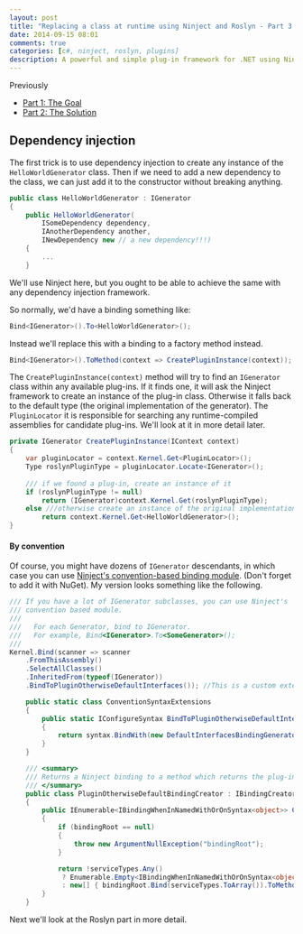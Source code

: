 ```yaml
---
layout: post
title: "Replacing a class at runtime using Ninject and Roslyn - Part 3: Dependency Injection"
date: 2014-09-15 08:01
comments: true
categories: [c#, ninject, roslyn, plugins]
description: A powerful and simple plug-in framework for .NET using Ninject and Roslyn. Part 3.
---
```

Previously

* [Part 1: The Goal](/replacing-a-class-at-runtime-using-ninject-and-roslyn-part-1/)
* [Part 2: The Solution](/replacing-a-class-at-runtime-using-ninject-and-roslyn-part-2/)

## Dependency injection ##

The first trick is to use dependency injection to create any instance of the `HelloWorldGenerator` class. Then if we need to add a new dependency to the class, we can just add it to the constructor without breaking anything.

```c# HelloWorldGenerator.cs
public class HelloWorldGenerator : IGenerator
{
    public HelloWorldGenerator(
        ISomeDependency dependency, 
        IAnotherDependency another, 
        INewDependency new // a new dependency!!!)
    {
        ...
    }
```

We'll use Ninject here, but you ought to be able to achieve the same with any dependency injection framework.

So normally, we'd have a binding something like:

```c# 
Bind<IGenerator>().To<HelloWorldGenerator>();
```

Instead we'll replace this with a binding to a factory method instead.

```c# 
Bind<IGenerator>().ToMethod(context => CreatePluginInstance(context));
```

The `CreatePluginInstance(context)` method will try to find an `IGenerator` class within any available plug-ins. If it finds one, it will ask the Ninject framework to create an instance of the plug-in class. Otherwise it falls back to the default type (the original implementation of the generator). The `PluginLocator` it is responsible for searching any runtime-compiled assemblies for candidate plug-ins. We'll look at it in more detail later.

```c# 
private IGenerator CreatePluginInstance(IContext context)
{
    var pluginLocator = context.Kernel.Get<PluginLocator>();
    Type roslynPluginType = pluginLocator.Locate<IGenerator>();
    
    /// if we found a plug-in, create an instance of it
    if (roslynPluginType != null)
        return (IGenerator)context.Kernel.Get(roslynPluginType);
    else ///otherwise create an instance of the original implementation
        return context.Kernel.Get<HelloWorldGenerator>();
}
```

#### By convention ####
Of course, you might have dozens of `IGenerator` descendants, in which case you can use [Ninject's convention-based binding module](https://github.com/ninject/ninject.extensions.conventions). (Don't forget to add it with NuGet). My version looks something like the following.

```c#
/// If you have a lot of IGenerator subclasses, you can use Ninject's
/// convention based module.
/// 
///   For each Generator, bind to IGenerator. 
///   For example, Bind<IGenerator>.To<SomeGenerator>();
/// 
Kernel.Bind(scanner => scanner
    .FromThisAssembly()
    .SelectAllClasses()
    .InheritedFrom(typeof(IGenerator))
    .BindToPluginOtherwiseDefaultInterfaces()); //This is a custom extension method (see below)
```

```c#
    public static class ConventionSyntaxExtensions
    {
        public static IConfigureSyntax BindToPluginOtherwiseDefaultInterfaces(this IJoinFilterWhereExcludeIncludeBindSyntax syntax)
        {
            return syntax.BindWith(new DefaultInterfacesBindingGenerator(new BindableTypeSelector(), new PluginOtherwiseDefaultBindingCreator()));
        }
    }

    /// <summary>
    /// Returns a Ninject binding to a method which returns the plug-in type if one exists, otherwise returns the default type.
    /// </summary>
    public class PluginOtherwiseDefaultBindingCreator : IBindingCreator
    {
        public IEnumerable<IBindingWhenInNamedWithOrOnSyntax<object>> CreateBindings(IBindingRoot bindingRoot, IEnumerable<Type> serviceTypes, Type implementationType)
        {
            if (bindingRoot == null)
            {
                throw new ArgumentNullException("bindingRoot");
            }

            return !serviceTypes.Any()
             ? Enumerable.Empty<IBindingWhenInNamedWithOrOnSyntax<object>>()
             : new[] { bindingRoot.Bind(serviceTypes.ToArray()).ToMethod(context => context.Kernel.Get(context.Kernel.Get<PluginLocator>().Locate(serviceTypes) ?? implementationType)) };
        }
    }
```

Next we'll look at the Roslyn part in more detail.